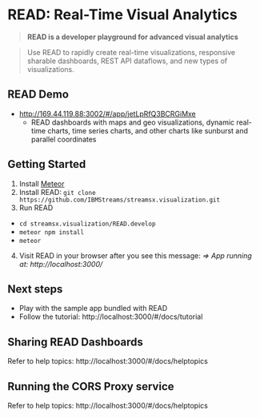 # READ: Real-Time Visual Analytics

> **READ is a developer playground for advanced visual analytics**

> Use READ to rapidly create real-time visualizations, responsive sharable dashboards, REST API dataflows, and new types of visualizations.

## READ Demo
* http://169.44.119.88:3002/#/app/jetLpRfQ3BCRGiMxe
  * READ dashboards with maps and geo visualizations, dynamic real-time charts, time series charts, and other charts like sunburst and parallel coordinates

## Getting Started
1. Install [Meteor](https://www.meteor.com)
2. Install READ: `git clone https://github.com/IBMStreams/streamsx.visualization.git`
3. Run READ
  * `cd streamsx.visualization/READ.develop`
  * `meteor npm install`
  * `meteor`
4. Visit READ in your browser after you see this message: *=> App running at: http://localhost:3000/*

## Next steps
* Play with the sample app bundled with READ
* Follow the tutorial: http://localhost:3000/#/docs/tutorial

## Sharing READ Dashboards
Refer to help topics: http://localhost:3000/#/docs/helptopics

## Running the CORS Proxy service
Refer to help topics: http://localhost:3000/#/docs/helptopics
